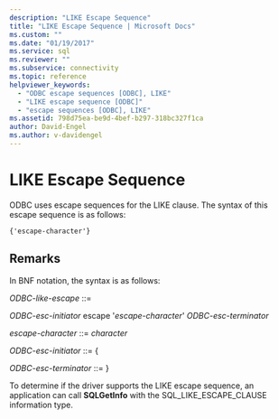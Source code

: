 ```yaml
---
description: "LIKE Escape Sequence"
title: "LIKE Escape Sequence | Microsoft Docs"
ms.custom: ""
ms.date: "01/19/2017"
ms.service: sql
ms.reviewer: ""
ms.subservice: connectivity
ms.topic: reference
helpviewer_keywords: 
  - "ODBC escape sequences [ODBC], LIKE"
  - "LIKE escape sequence [ODBC]"
  - "escape sequences [ODBC], LIKE"
ms.assetid: 798d75ea-be9d-4bef-b297-318bc327f1ca
author: David-Engel
ms.author: v-davidengel
---
```

# LIKE Escape Sequence
ODBC uses escape sequences for the LIKE clause. The syntax of this escape sequence is as follows:  
  
```  
{'escape-character'}  
```  
  
## Remarks  
 In BNF notation, the syntax is as follows:  
  
 *ODBC-like-escape* ::=  
  
 *ODBC-esc-initiator* escape '*escape-character*' *ODBC-esc-terminator*  
  
 *escape-character* ::= *character*  
  
 *ODBC-esc-initiator* ::= {  
  
 *ODBC-esc-terminator* ::= }  
  
 To determine if the driver supports the LIKE escape sequence, an application can call **SQLGetInfo** with the SQL_LIKE_ESCAPE_CLAUSE information type.
